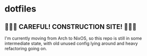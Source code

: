 # dotfiles

## 🚧🚧🚧 CAREFUL! CONSTRUCTION SITE! 🚧🚧🚧
I'm currently moving from Arch to NixOS, so this repo is still in some
intermediate state, with old unused config lying around and heavy
refactoring going on.
